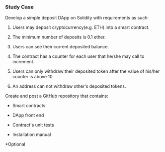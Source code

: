 ### Study Case

Develop a simple deposit DApp on Solidity with requirements as such:

1. Users may deposit cryptocurrency(e.g. ETH) into a smart contract.

2. The minimum number of deposits is 0.1 ether.

3. Users can see their current deposited balance.

4. The contract has a counter for each user that he/she may call to increment.

5. Users can only withdraw their deposited token after the value of his/her counter is above 10.

6. An address can not withdraw other&#39;s deposited tokens.

Create and post a GitHub repository that contains:

- Smart contracts

* DApp front end

* Contract&#39;s unit tests

* Installation manual

*Optional